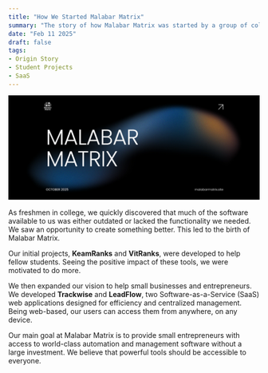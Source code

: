 ```yaml
---
title: "How We Started Malabar Matrix"
summary: "The story of how Malabar Matrix was started by a group of college freshmen to create better software for students and small businesses."
date: "Feb 11 2025"
draft: false
tags:
- Origin Story
- Student Projects
- SaaS
---
```

![# MALABAR MATRIX](/c1.webp)

As freshmen in college, we quickly discovered that much of the software available to us was either outdated or lacked the functionality we needed. We saw an opportunity to create something better. This led to the birth of Malabar Matrix.

Our initial projects, **KeamRanks** and **VitRanks**, were developed to help fellow students. Seeing the positive impact of these tools, we were motivated to do more.

We then expanded our vision to help small businesses and entrepreneurs. We developed **Trackwise** and **LeadFlow**, two Software-as-a-Service (SaaS) web applications designed for efficiency and centralized management. Being web-based, our users can access them from anywhere, on any device.

Our main goal at Malabar Matrix is to provide small entrepreneurs with access to world-class automation and management software without a large investment. We believe that powerful tools should be accessible to everyone.
